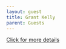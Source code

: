 ```yaml
---
layout: guest
title: Grant Kelly
parent: Guests
---
```



<div class="badge-base LI-profile-badge" data-locale="en_US" data-size="medium" data-theme="light" data-type="VERTICAL" data-vanity="grant-kelly-44081ab" data-version="v1"><a class="badge-base__link LI-simple-link" href="https://www.linkedin.com/in/grant-kelly-44081ab?trk=profile-badge">Click for more details</a></div>


